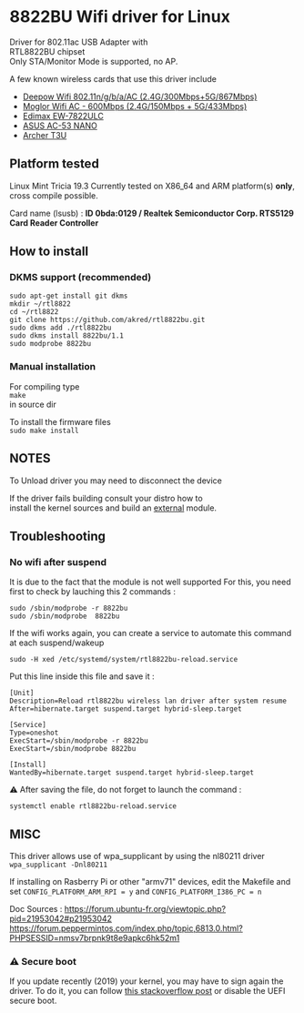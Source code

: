 # 8822BU Wifi driver for Linux

Driver for 802.11ac USB Adapter with  
RTL8822BU chipset  
Only STA/Monitor Mode is supported, no AP.  

A few known wireless cards that use this driver include 
* [Deepow Wifi 802.11n/g/b/a/AC (2.4G/300Mbps+5G/867Mbps)](https://www.amazon.fr/Dongle-Wifi-Adaptateur-Wireless-600Mbps/dp/B07NVJLPDD/ref=sr_1_5?keywords=Moglor&qid=1556401118&s=gateway&sr=8-5&th=1)
* [Moglor Wifi AC - 600Mbps (2.4G/150Mbps + 5G/433Mbps)](https://www.amazon.fr/Moglor-Adaptateur-600Mbps-150Mbps-Compatible/dp/B07C4JQZSP/ref=sr_1_2?__mk_fr_FR=%C3%85M%C3%85%C5%BD%C3%95%C3%91&keywords=Moglor&qid=1556720371&s=gateway&sr=8-2)
* [Edimax EW-7822ULC](http://us.edimax.com/edimax/merchandise/merchandise_detail/data/edimax/us/wireless_adapters_ac1200_dual-band/ew-7822ulc/)
* [ASUS AC-53 NANO](https://www.asus.com/Networking/USB-AC53-Nano/)
* [Archer T3U](https://www.tp-link.com/fr/home-networking/adapter/archer-t3u/)

## Platform tested

Linux Mint Tricia 19.3
Currently tested on X86_64 and ARM platform(s) **only**, cross compile possible.

Card name (lsusb) : **ID 0bda:0129 / Realtek Semiconductor Corp. RTS5129 Card Reader Controller**


## How to install

### DKMS support (recommended)

```
sudo apt-get install git dkms
mkdir ~/rtl8822
cd ~/rtl8822
git clone https://github.com/akred/rtl8822bu.git
sudo dkms add ./rtl8822bu
sudo dkms install 8822bu/1.1
sudo modprobe 8822bu
```

### Manual installation

For compiling type  
`make`  
in source dir  

To install the firmware files  
`sudo make install`


## NOTES

To Unload driver you may need to disconnect the device  

If the driver fails building consult your distro how to  
install the kernel sources and build an <u>external</u> module.

## Troubleshooting

### No wifi after suspend
It is due to the fact that the module is not well supported
For this, you need first to check by lauching this 2 commands :

```
sudo /sbin/modprobe -r 8822bu
sudo /sbin/modprobe  8822bu
```

If the wifi works again, you can create a service to automate this command at each suspend/wakeup

`
sudo -H xed /etc/systemd/system/rtl8822bu-reload.service
`

Put this line inside this file and save it :

```
[Unit]
Description=Reload rtl8822bu wireless lan driver after system resume
After=hibernate.target suspend.target hybrid-sleep.target

[Service]
Type=oneshot
ExecStart=/sbin/modprobe -r 8822bu
ExecStart=/sbin/modprobe 8822bu

[Install]
WantedBy=hibernate.target suspend.target hybrid-sleep.target
```

⚠️ After saving the file, do not forget to launch the command :

`
systemctl enable rtl8822bu-reload.service
`

## MISC

This driver allows use of wpa_supplicant by using the nl80211 driver
`wpa_supplicant -Dnl80211`

If installing on Rasberry Pi or other "armv71" devices, edit the Makefile and set `CONFIG_PLATFORM_ARM_RPI = y` and `CONFIG_PLATFORM_I386_PC = n`

Doc Sources :
https://forum.ubuntu-fr.org/viewtopic.php?pid=21953042#p21953042
https://forum.peppermintos.com/index.php/topic,6813.0.html?PHPSESSID=nmsv7brpnk9t8e9apkc6hk52m1

### ⚠️ Secure boot
If you update recently (2019) your kernel, you may have to sign again the driver.
To do it, you can follow [this stackoverflow post](https://askubuntu.com/questions/762254/why-do-i-get-required-key-not-available-when-install-3rd-party-kernel-modules?answertab=votes#tab-top) or disable the UEFI secure boot.
